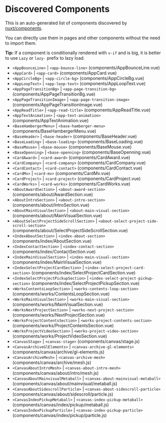 # Discovered Components

This is an auto-generated list of components discovered by [nuxt/components](https://github.com/nuxt/components).

You can directly use them in pages and other components without the need to import them.

**Tip:** If a component is conditionally rendered with `v-if` and is big, it is better to use `Lazy` or `lazy-` prefix to lazy load.

- `<AppBounceLine>` | `<app-bounce-line>` (components/AppBounceLine.vue)
- `<AppCard>` | `<app-card>` (components/AppCard.vue)
- `<AppCircleBg>` | `<app-circle-bg>` (components/AppCircleBg.vue)
- `<AppLoopText>` | `<app-loop-text>` (components/AppLoopText.vue)
- `<AppPageTransitionBg>` | `<app-page-transition-bg>` (components/AppPageTransitionBg.vue)
- `<AppPageTransitionImage>` | `<app-page-transition-image>` (components/AppPageTransitionImage.vue)
- `<AppReadTitle>` | `<app-read-title>` (components/AppReadTitle.vue)
- `<AppTextAnimation>` | `<app-text-animation>` (components/AppTextAnimation.vue)
- `<BaseHambergerMenu>` | `<base-hamberger-menu>` (components/BaseHambergerMenu.vue)
- `<BaseHeader>` | `<base-header>` (components/BaseHeader.vue)
- `<BaseLoading>` | `<base-loading>` (components/BaseLoading.vue)
- `<BaseMouse>` | `<base-mouse>` (components/BaseMouse.vue)
- `<BaseOpenning>` | `<base-openning>` (components/BaseOpenning.vue)
- `<CardAward>` | `<card-award>` (components/CardAward.vue)
- `<CardCompany>` | `<card-company>` (components/CardCompany.vue)
- `<CardContact>` | `<card-contact>` (components/CardContact.vue)
- `<CardMv>` | `<card-mv>` (components/CardMv.vue)
- `<CardProject>` | `<card-project>` (components/CardProject.vue)
- `<CardWorks>` | `<card-works>` (components/CardWorks.vue)
- `<AboutAwardSection>` | `<about-award-section>` (components/about/AwardSection.vue)
- `<AboutIntroSection>` | `<about-intro-section>` (components/about/IntroSection.vue)
- `<AboutMainVisualSection>` | `<about-main-visual-section>` (components/about/MainVisualSection.vue)
- `<AboutSelectProjectSideScrollSection>` | `<about-select-project-side-scroll-section>` (components/about/SelectProjectSideScrollSection.vue)
- `<IndexAboutSection>` | `<index-about-section>` (components/index/AboutSection.vue)
- `<IndexContactSection>` | `<index-contact-section>` (components/index/ContactSection.vue)
- `<IndexMainVisualSection>` | `<index-main-visual-section>` (components/index/MainVisualSection.vue)
- `<IndexSelectProjectCardSection>` | `<index-select-project-card-section>` (components/index/SelectProjectCardSection.vue)
- `<IndexSelectProjectPickupSection>` | `<index-select-project-pickup-section>` (components/index/SelectProjectPickupSection.vue)
- `<WorksContentsLoopSection>` | `<works-contents-loop-section>` (components/works/ContentsLoopSection.vue)
- `<WorksMainVisualSection>` | `<works-main-visual-section>` (components/works/MainVisualSection.vue)
- `<WorksNextProjectSection>` | `<works-next-project-section>` (components/works/NextProjectSection.vue)
- `<WorksProjectContentsSection>` | `<works-project-contents-section>` (components/works/ProjectContentsSection.vue)
- `<WorksProjectVideoSection>` | `<works-project-video-section>` (components/works/ProjectVideoSection.vue)
- `<CanvasStage>` | `<canvas-stage>` (components/canvas/stage.js)
- `<CanvasArchiveGlElements>` | `<canvas-archive-gl-elements>` (components/canvas/archive/gl-elements.js)
- `<CanvasArchiveMesh>` | `<canvas-archive-mesh>` (components/canvas/archive/mesh.js)
- `<CanvasAboutIntroMesh>` | `<canvas-about-intro-mesh>` (components/canvas/about/intro/mesh.js)
- `<CanvasAboutMainvisualMetaball>` | `<canvas-about-mainvisual-metaball>` (components/canvas/about/mainvisual/metaball.js)
- `<CanvasAboutSidescrollParticle>` | `<canvas-about-sidescroll-particle>` (components/canvas/about/sidescroll/particle.js)
- `<CanvasIndexPickupMetaball>` | `<canvas-index-pickup-metaball>` (components/canvas/index/pickup/metaball.js)
- `<CanvasIndexPickupParticle>` | `<canvas-index-pickup-particle>` (components/canvas/index/pickup/particle.js)
